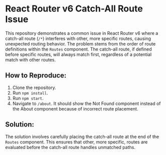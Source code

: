 # React Router v6 Catch-All Route Issue

This repository demonstrates a common issue in React Router v6 where a catch-all route (`/*`) interferes with other, more specific routes, causing unexpected routing behavior.  The problem stems from the order of route definitions within the `Routes` component. The catch-all route, if defined before specific routes, will always match first, regardless of a potential match with other routes. 

## How to Reproduce:
1. Clone the repository.
2. Run `npm install`.
3. Run `npm start`.
4. Navigate to `/about`. It should show the Not Found component instead of the About component because of incorrect route placement.

## Solution:
The solution involves carefully placing the catch-all route at the end of the `Routes` component.  This ensures that other, more specific, routes are evaluated before the catch-all route handles unmatched paths.
